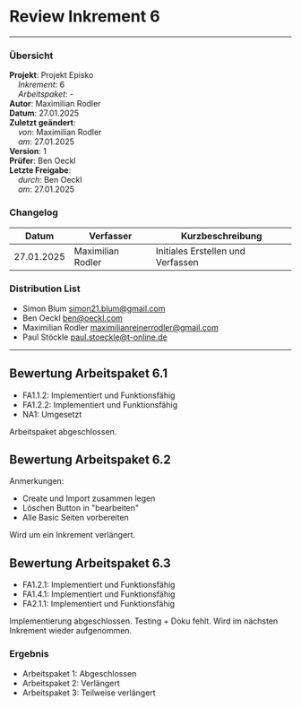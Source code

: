 # Review Inkrement 6

---

### Übersicht

**Projekt**: Projekt Episko \
&nbsp;&nbsp;&nbsp;&nbsp;_Inkrement_: 6\
&nbsp;&nbsp;&nbsp;&nbsp;_Arbeitspaket_: -\
**Autor**: Maximilian Rodler\
**Datum**: 27.01.2025\
**Zuletzt geändert**: \
&nbsp;&nbsp;&nbsp;&nbsp;_von_: Maximilian Rodler\
&nbsp;&nbsp;&nbsp;&nbsp;_am_: 27.01.2025\
**Version**: 1 \
**Prüfer**: Ben Oeckl\
**Letzte Freigabe**: \
&nbsp;&nbsp;&nbsp;&nbsp;_durch_: Ben Oeckl\
&nbsp;&nbsp;&nbsp;&nbsp;_am_: 27.01.2025

### Changelog

| Datum      | Verfasser         | Kurzbeschreibung                  |
|------------|-------------------|-----------------------------------|
| 27.01.2025 | Maximilian Rodler | Initiales Erstellen und Verfassen |

### Distribution List

- Simon Blum <simon21.blum@gmail.com>
- Ben Oeckl <ben@oeckl.com>
- Maximilian Rodler <maximilianreinerrodler@gmail.com>
- Paul Stöckle <paul.stoeckle@t-online.de>

---

## Bewertung Arbeitspaket 6.1

- FA1.1.2: Implementiert und Funktionsfähig
- FA1.2.2: Implementiert und Funktionsfähig
- NA1: Umgesetzt

Arbeitspaket abgeschlossen.

## Bewertung Arbeitspaket 6.2

Anmerkungen:
- Create und Import zusammen legen
- Löschen Button in "bearbeiten"
- Alle Basic Seiten vorbereiten

Wird um ein Inkrement verlängert.

## Bewertung Arbeitspaket 6.3

- FA1.2.1: Implementiert und Funktionsfähig
- FA1.4.1: Implementiert und Funktionsfähig
- FA2.1.1: Implementiert und Funktionsfähig

Implementierung abgeschlossen.
Testing + Doku fehlt. Wird im nächsten Inkrement wieder aufgenommen.

### Ergebnis

- Arbeitspaket 1: Abgeschlossen
- Arbeitspaket 2: Verlängert
- Arbeitspaket 3: Teilweise verlängert
